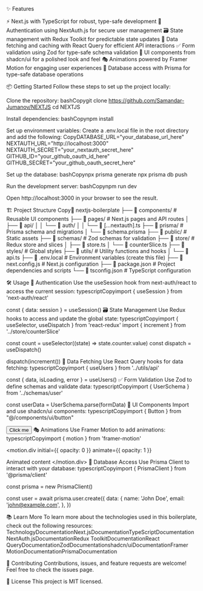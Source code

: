 ✨ Features

⚡ Next.js with TypeScript for robust, type-safe development
🔐 Authentication using NextAuth.js for secure user management
🗃️ State management with Redux Toolkit for predictable state updates
🔄 Data fetching and caching with React Query for efficient API interactions
✅ Form validation using Zod for type-safe schema validation
🎨 UI components from shadcn/ui for a polished look and feel
🎭 Animations powered by Framer Motion for engaging user experiences
💾 Database access with Prisma for type-safe database operations


📦 Getting Started
Follow these steps to set up the project locally:

Clone the repository:
bashCopygit clone https://github.com/Samandar-Jumanov/NEXTJS
cd NEXTJS

Install dependencies:
bashCopynpm install

Set up environment variables:
Create a .env.local file in the root directory and add the following:
CopyDATABASE_URL="your_database_url_here"
NEXTAUTH_URL="http://localhost:3000"
NEXTAUTH_SECRET="your_nextauth_secret_here"
GITHUB_ID="your_github_oauth_id_here"
GITHUB_SECRET="your_github_oauth_secret_here"

Set up the database:
bashCopynpx prisma generate
npx prisma db push

Run the development server:
bashCopynpm run dev

Open http://localhost:3000 in your browser to see the result.


🏗️ Project Structure
Copy📁 nextjs-boilerplate
├── 📁 components/       # Reusable UI components
├── 📁 pages/            # Next.js pages and API routes
│   ├── 📁 api/
│   │   └── 📁 auth/
│   │       └── 📄 [...nextauth].ts
├── 📁 prisma/           # Prisma schema and migrations
│   └── 📄 schema.prisma
├── 📁 public/           # Static assets
├── 📁 schemas/          # Zod schemas for validation
├── 📁 store/            # Redux store and slices
│   ├── 📄 store.ts
│   └── 📄 counterSlice.ts
├── 📁 styles/           # Global styles
├── 📁 utils/            # Utility functions and hooks
│   └── 📄 api.ts
├── 📄 .env.local        # Environment variables (create this file)
├── 📄 next.config.js    # Next.js configuration
├── 📄 package.json      # Project dependencies and scripts
└── 📄 tsconfig.json     # TypeScript configuration

🛠️ Usage
🔐 Authentication
Use the useSession hook from next-auth/react to access the current session:
typescriptCopyimport { useSession } from 'next-auth/react'

const { data: session } = useSession()
🗃️ State Management
Use Redux hooks to access and update the global state:
typescriptCopyimport { useSelector, useDispatch } from 'react-redux'
import { increment } from '../store/counterSlice'

const count = useSelector((state) => state.counter.value)
const dispatch = useDispatch()

dispatch(increment())
🔄 Data Fetching
Use React Query hooks for data fetching:
typescriptCopyimport { useUsers } from '../utils/api'

const { data, isLoading, error } = useUsers()
✅ Form Validation
Use Zod to define schemas and validate data:
typescriptCopyimport { UserSchema } from '../schemas/user'

const userData = UserSchema.parse(formData)
🎨 UI Components
Import and use shadcn/ui components:
typescriptCopyimport { Button } from "@/components/ui/button"

<Button>Click me</Button>
🎭 Animations
Use Framer Motion to add animations:
typescriptCopyimport { motion } from 'framer-motion'

<motion.div
  initial={{ opacity: 0 }}
  animate={{ opacity: 1 }}
>
  Animated content
</motion.div>
💾 Database Access
Use Prisma Client to interact with your database:
typescriptCopyimport { PrismaClient } from '@prisma/client'

const prisma = new PrismaClient()

const user = await prisma.user.create({
  data: {
    name: 'John Doe',
    email: 'john@example.com',
  },
})

📚 Learn More
To learn more about the technologies used in this boilerplate, check out the following resources:
TechnologyDocumentationNext.jsDocumentationTypeScriptDocumentationNextAuth.jsDocumentationRedux ToolkitDocumentationReact QueryDocumentationZodDocumentationshadcn/uiDocumentationFramer MotionDocumentationPrismaDocumentation

🤝 Contributing
Contributions, issues, and feature requests are welcome! Feel free to check the issues page.

📝 License
This project is MIT licensed.